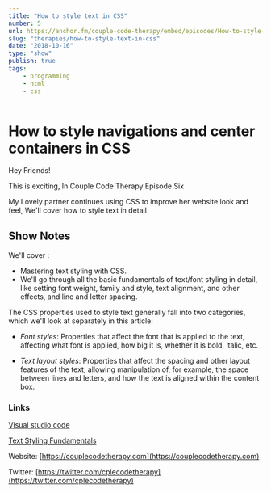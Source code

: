 ```yaml
---
title: "How to style text in CSS"
number: 5
url: https://anchor.fm/couple-code-therapy/embed/episodes/How-to-style-text-with-CSS-e2cg2c
slug: "therapies/how-to-style-text-in-css"
date: "2018-10-16"
type: "show"
publish: true
tags:
    - programming
    - html
    - css
---
```


# How to style navigations and center containers in CSS

Hey Friends!

This is exciting, In Couple Code Therapy Episode Six

My Lovely partner continues using CSS to improve her website look and feel, We'll cover how to style text in detail

## Show Notes

We'll cover :

- Mastering text styling with CSS. 
- We'll go through all the basic fundamentals of text/font styling in detail, like setting font weight, family and style, text alignment, and other effects, and line and letter spacing.

The CSS properties used to style text generally fall into two categories, which we'll look at separately in this article:

- *Font styles*: Properties that affect the font that is applied to the text, affecting what font is applied, how big it is, whether it is bold, italic, etc.

- *Text layout styles*: Properties that affect the spacing and other layout features of the text, allowing manipulation of, for example, the space between lines and letters, and how the text is aligned within the content box.

### Links
 
[Visual studio code](https://code.visualstudio.com/)

[Text Styling Fundamentals](https://developer.mozilla.org/en-US/docs/Learn/CSS/Styling_text/Fundamentals)

Website: [https://couplecodetherapy.com](https://couplecodetherapy.com)

Twitter: [https://twitter.com/cplecodetherapy](https://twitter.com/cplecodetherapy)
